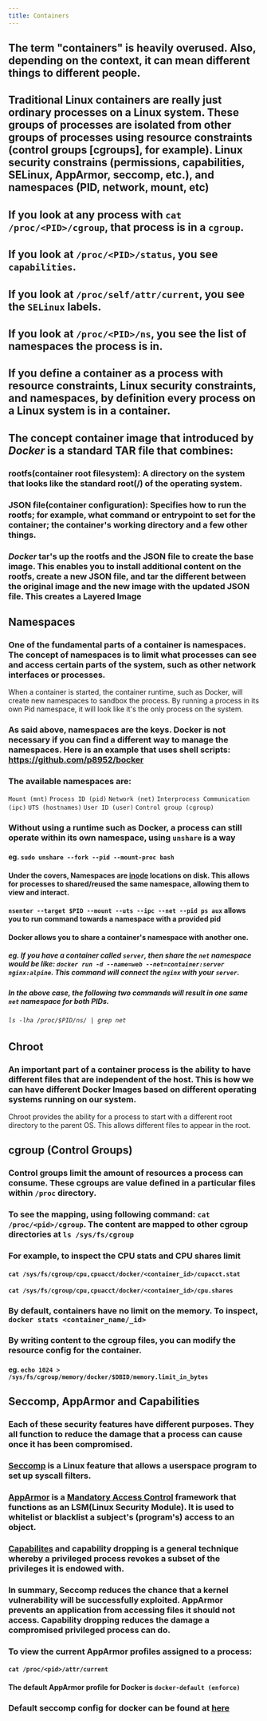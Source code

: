 ```yaml
---
title: Containers
---
```


## The term "**containers**" is heavily overused. Also, depending on the context, it can mean different things to different people.
## Traditional Linux containers are really just ordinary processes on a Linux system. These groups of processes are isolated from other groups of processes using resource constraints (control groups [cgroups], for example). Linux security constrains (permissions, capabilities, SELinux, AppArmor, seccomp, etc.), and namespaces (PID, network, mount, etc)
## If you look at any process with `cat /proc/<PID>/cgroup`, that process is in a `cgroup`.
## If you look at `/proc/<PID>/status`, you see `capabilities`.
## If you look at `/proc/self/attr/current`, you see the `SELinux` labels.
## If you look at `/proc/<PID>/ns`, you see the list of namespaces the process is in.
## If you define a container as a process with resource constraints, Linux security constraints, and namespaces, by definition every process on a Linux system is in a container.
## The concept **container image** that introduced by *Docker* is a standard TAR file that combines:
### **rootfs(container root filesystem)**: A directory on the system that looks like the standard root(/) of the operating system.
### **JSON file(container configuration)**: Specifies how to run the rootfs; for example, what **command** or **entrypoint** to set for the container; the container's **working directory** and a few other things.
### *Docker* tar's up the **rootfs** and the JSON file to create the base image. This enables you to install additional content on the rootfs, create a new JSON file, and tar the different between the original image and the new image with the updated JSON file. This creates a **Layered Image**
###
##
## **Namespaces**
### One of the fundamental parts of a container is namespaces. The concept of namespaces is to limit what processes can see and access certain parts of the system, such as other network interfaces or processes.
When a container is started, the container runtime, such as Docker, will create new namespaces to sandbox the process. By running a process in its own Pid namespace, it will look like it's the only process on the system.
### As said above, namespaces are the keys. Docker is not necessary if you can find a different way to manage the namespaces. Here is an example that uses shell scripts: https://github.com/p8952/bocker
### The available namespaces are:
`Mount (mnt)`
`Process ID (pid)`
`Network (net)`
`Interprocess Communication (ipc)`
`UTS (hostnames)`
`User ID (user)`
`Control group (cgroup)`
### Without using a runtime such as Docker, a process can still operate within its own namespace, using `unshare` is a way
#### eg. `sudo unshare --fork --pid --mount-proc bash`
#### Under the covers, Namespaces are [inode](https://en.wikipedia.org/wiki/Inode) locations on disk. This allows for processes to shared/reused the same namespace, allowing them to view and interact.
#### `nsenter --target $PID --mount --uts --ipc --net --pid ps aux` allows you to run command towards a namespace with a provided pid
#### Docker allows you to share a container's namespace with another one.
##### eg. If you have a container called `server`, then share the `net` namespace would be like: `docker run -d --name=web --net=container:server nginx:alpine`. This command will connect the `nginx` with your `server`.
##### In the above case, the following two commands will result in one same `net` namespace for both PIDs.
###### `ls -lha /proc/$PID/ns/ | grep net`
## **Chroot**
### An important part of a container process is the ability to have different files that are independent of the host. This is how we can have different Docker Images based on different operating systems running on our system.

Chroot provides the ability for a process to start with a different root directory to the parent OS. This allows different files to appear in the root.
## **cgroup** (Control Groups)
### Control groups limit the amount of resources a process can consume. These cgroups are value defined in a particular files within `/proc` directory.
### To see the mapping, using following command: `cat /proc/<pid>/cgroup`. The content are mapped to other cgroup directories at `ls /sys/fs/cgroup`
### For example, to inspect the CPU stats and CPU shares limit
#### `cat /sys/fs/cgroup/cpu,cpuacct/docker/<container_id>/cupacct.stat`
#### `cat /sys/fs/cgroup/cpu,cpuacct/docker/<container_id>/cpu.shares`
### By default, containers have no limit on the memory. To inspect, `docker stats <container_name/_id>`
### By writing content to the cgroup files, you can modify the resource config for the container.
#### eg. `echo 1024 > /sys/fs/cgroup/memory/docker/$DBID/memory.limit_in_bytes`
##
## **Seccomp, AppArmor and Capabilities**
### Each of these security features have different purposes. They all function to reduce the damage that a process can cause once it has been compromised.
### [**Seccomp**](https://www.kernel.org/doc/Documentation/prctl/seccomp_filter.txt) is a Linux feature that allows a userspace program to set up syscall filters.
### [**AppArmor**](https://www.apparmor.net/) is a [Mandatory Access Control](https://en.wikipedia.org/wiki/Mandatory_access_control) framework that functions as an LSM(Linux Security Module). It is used to whitelist or blacklist a subject's (program's) access to an object.
### [**Capabilites**](https://man7.org/linux/man-pages/man7/capabilities.7.html) and capability dropping is a general technique whereby a privileged process revokes a subset of the privileges it is endowed with.
### In summary, **Seccomp** reduces the chance that a kernel vulnerability will be successfully exploited. **AppArmor** prevents an application from accessing files it should not access. **Capability dropping** reduces the damage a compromised privileged process can do.
### To view the current AppArmor profiles assigned to a process:
#### `cat /proc/<pid>/attr/current`
#### The default AppArmor profile for Docker is `docker-default (enforce)`
### Default seccomp config for docker can be found at [here](https://github.com/moby/moby/blob/a575b0b1384b2ba89b79cbd7e770fbeb616758b3/profiles/seccomp/default.json)
###
